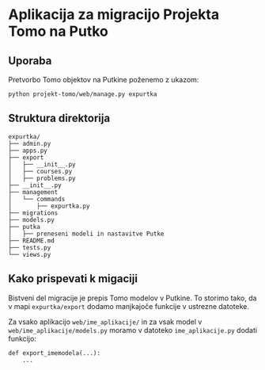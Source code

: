 # Aplikacija za migracijo Projekta Tomo na Putko

## Uporaba

Pretvorbo Tomo objektov na Putkine poženemo z ukazom:

```
python projekt-tomo/web/manage.py expurtka
```

## Struktura direktorija

```
expurtka/
├── admin.py
├── apps.py
├── export
│   ├── __init__.py
│   ├── courses.py
│   ├── problems.py
├── __init__.py
├── management
│   └── commands
│       ├── expurtka.py
├── migrations
├── models.py
├── putka
│   ├── preneseni modeli in nastavitve Putke
├── README.md
├── tests.py
└── views.py
```

## Kako prispevati k migaciji

Bistveni del migracije je prepis Tomo modelov v Putkine. To storimo tako, da v mapi `expurtka/export` dodamo manjkajoče funkcije v ustrezne datoteke.

Za vsako aplikacijo `web/ime_aplikacije/` in za vsak model v `web/ime_aplikacije/models.py` moramo v datoteko `ime_aplikacije.py` dodati funkcijo:

```
def export_imemodela(...):
    ...
```
